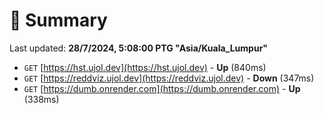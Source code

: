 # 📖 Summary
Last updated: **28/7/2024, 5:08:00 PTG "Asia/Kuala_Lumpur"**

- `GET` [https://hst.ujol.dev](https://hst.ujol.dev) - **Up** (840ms)
- `GET` [https://reddviz.ujol.dev](https://reddviz.ujol.dev) - **Down** (347ms)
- `GET` [https://dumb.onrender.com](https://dumb.onrender.com) - **Up** (338ms)
